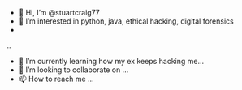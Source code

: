 - 👋 Hi, I’m @stuartcraig77
- 👀 I’m interested in python, java, ethical hacking, digital forensics
- 
..
- 🌱 I’m currently learning how my ex keeps hacking me...
- 💞️ I’m looking to collaborate on ...
- 📫 How to reach me ...

<!---
stuartcraig77/stuartcraig77 is a ✨ special ✨ repository because its `README.md` (this file) appears on your GitHub profile.
You can click the Preview link to take a look at your changes.
--->
